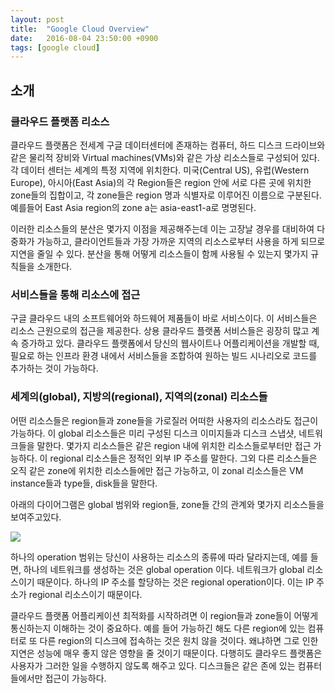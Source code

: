 ```yaml
---
layout: post
title:  "Google Cloud Overview"
date:   2016-08-04 23:50:00 +0900
tags: [google cloud]
---
```


## 소개

### 클라우드 플랫폼 리소스

클라우드 플랫폼은 전세계 구글 데이터센터에 존재하는 컴퓨터, 하드 디스크 드라이브와 같은 물리적 장비와 Virtual machines(VMs)와 같은 가상 리소스들로 구성되어 있다. 각 데이터 센터는 세계의 특정 지역에 위치한다. 미국(Central US), 유럽(Western Europe), 아시아(East Asia)의 각 Region들은 region 안에 서로 다른 곳에 위치한 zone들의 집합이고, 각 zone들은 region 명과 식별자로 이루어진 이름으로 구분된다. 예를들어 East Asia region의 zone a는 asia-east1-a로 명명된다.

이러한 리소스들의 분산은 몇가지 이점을 제공해주는데 이는 고장날 경우를 대비하여 다중화가 가능하고, 클라이언트들과 가장 가까운 지역의 리소스로부터 사용을 하게 되므로 지연을 줄일 수 있다. 분산을 통해 어떻게 리소스들이 함께 사용될 수 있는지 몇가지 규칙들을 소개한다.

### 서비스들을 통해 리소스에 접근

구글 클라우드 내의 소프트웨어와 하드웨어 제품들이 바로 서비스이다. 이 서비스들은 리소스 근원으로의 접근을 제공한다. 상용 클라우드 플랫폼 서비스들은 굉장히 많고 계속 증가하고 있다. 클라우드 플랫폼에서 당신의 웹사이트나 어플리케이션을 개발할 때, 필요로 하는 인프라 환경 내에서 서비스들을 조합하여 원하는 빌드 시나리오로 코드를 추가하는 것이 가능하다.

### 세계의(global), 지방의(regional), 지역의(zonal) 리소스들

어떤 리소스들은 region들과 zone들을 가로질러 어떠한 사용자의 리소스라도 접근이 가능하다. 이 global 리소스들은 미리 구성된 디스크 이미지들과 디스크 스냅샷, 네트워크들을 말한다. 몇가지 리소스들은 같은 region 내에 위치한 리소스들로부터만 접근 가능하다. 이 regional 리소스들은 정적인 외부 IP 주소를 말한다. 그외 다른 리소스들은 오직 같은 zone에 위치한 리소스들에만 접근 가능하고, 이 zonal 리소스들은 VM instance들과 type들, disk들을 말한다.

아래의 다이어그램은 global 범위와 region들, zone들 간의 관계와 몇가지 리소스들을 보여주고있다.

![](http://yonghochoi.github.io/images/google-cloud/regions-zones.png)

하나의 operation 범위는 당신이 사용하는 리소스의 종류에 따라 달라지는데, 예를 들면, 하나의 네트워크를 생성하는 것은 global operation 이다. 네트워크가 global 리소스이기 때문이다. 하나의 IP 주소를 할당하는 것은 regional operation이다. 이는 IP 주소가 regional 리소스이기 때문이다.

클라우드 플랫폼 어플리케이션 최적화를 시작하려면 이 region들과 zone들이 어떻게 통신하는지 이해하는 것이 중요하다. 예를 들어 가능하긴 해도 다른 region에 있는 컴퓨터로 또 다른 region의 디스크에 접속하는 것은 원치 않을 것이다. 왜냐하면 그로 인한 지연은 성능에 매우 좋지 않은 영향을 줄 것이기 때문이다. 다행히도 클라우드 플랫폼은 사용자가 그러한 일을 수행하지 않도록 해주고 있다. 디스크들은 같은 존에 있는 컴퓨터들에서만 접근이 가능하다.
